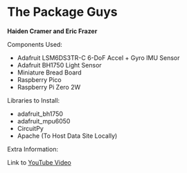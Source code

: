 # The Package Guys

**Haiden Cramer and Eric Frazer**


Components Used: 

* Adafruit LSM6DS3TR-C 6-DoF Accel + Gyro IMU Sensor
* Adafruit BH1750 Light Sensor
* Miniature Bread Board
* Raspberry Pico 
* Raspberry Pi Zero 2W

Libraries to Install:

* adafruit_bh1750
* adafruit_mpu6050
* CircuitPy
* Apache (To Host Data Site Locally)

Extra Information: 

Link to [YouTube Video](YouTubeVideo)